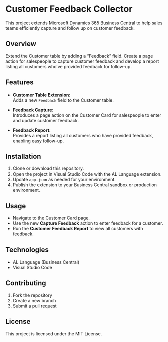 # Customer Feedback Collector

This project extends Microsoft Dynamics 365 Business Central to help sales teams efficiently capture and follow up on customer feedback.

## Overview

Extend the Customer table by adding a “Feedback” field. Create a page action for salespeople to capture customer feedback and develop a report listing all customers who’ve provided feedback for follow-up.

## Features

- **Customer Table Extension:**  
  Adds a new `Feedback` field to the Customer table.

- **Feedback Capture:**  
  Introduces a page action on the Customer Card for salespeople to enter and update customer feedback.

- **Feedback Report:**  
  Provides a report listing all customers who have provided feedback, enabling easy follow-up.

## Installation

1. Clone or download this repository.
2. Open the project in Visual Studio Code with the AL Language extension.
3. Update `app.json` as needed for your environment.
4. Publish the extension to your Business Central sandbox or production environment.

## Usage

- Navigate to the Customer Card page.
- Use the new **Capture Feedback** action to enter feedback for a customer.
- Run the **Customer Feedback Report** to view all customers with feedback.

## Technologies

- AL Language (Business Central)
- Visual Studio Code

## Contributing

1. Fork the repository
2. Create a new branch
3. Submit a pull request

## License

This project is licensed under the MIT License.
